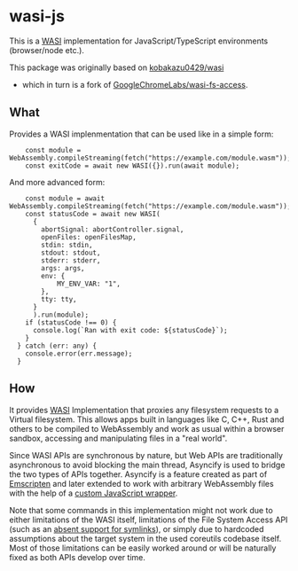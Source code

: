 # wasi-js

This is a [WASI](https://wasi.dev) implementation for JavaScript/TypeScript environments (browser/node etc.).

This package was originally based on [kobakazu0429/wasi](https://github.com/kobakazu0429/wasi)

-   which in turn is a fork of [GoogleChromeLabs/wasi-fs-access](https://github.com/GoogleChromeLabs/wasi-fs-access.git).

## What

Provides a WASI implenmentation that can be used like in a simple form:

```
    const module = WebAssembly.compileStreaming(fetch("https://example.com/module.wasm"));
    const exitCode = await new WASI({}).run(await module);
```

And more advanced form:

```
    const module = await WebAssembly.compileStreaming(fetch("https://example.com/module.wasm"));
    const statusCode = await new WASI(
      {
        abortSignal: abortController.signal,
        openFiles: openFilesMap,
        stdin: stdin,
        stdout: stdout,
        stderr: stderr,
        args: args,
        env: {
            MY_ENV_VAR: "1",
        },
        tty: tty,
      }
      ).run(module);
    if (statusCode !== 0) {
      console.log(`Ran with exit code: ${statusCode}`);
    }
  } catch (err: any) {
    console.error(err.message);
  }
```

## How

It provides [WASI](https://wasi.dev) Implementation that proxies any filesystem requests to a Virtual filesystem.
This allows apps built in languages like C, C++, Rust and others to be compiled to WebAssembly and work as usual within a browser sandbox, accessing and manipulating files in a "real world".

Since WASI APIs are synchronous by nature, but Web APIs are traditionally asynchronous to avoid blocking the main thread, Asyncify is used to bridge the two types of APIs together. Asyncify is a feature created as part of [Emscripten](https://emscripten.org/) and later extended to work with arbitrary WebAssembly files with the help of a [custom JavaScript wrapper](https://github.com/GoogleChromeLabs/asyncify).

Note that some commands in this implementation might not work due to either limitations of the WASI itself, limitations of the File System Access API (such as an [absent support for symlinks](https://github.com/WICG/file-system-access/issues/113)), or simply due to hardcoded assumptions about the target system in the used coreutils codebase itself. Most of those limitations can be easily worked around or will be naturally fixed as both APIs develop over time.
